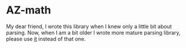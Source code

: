 # AZ-math
My dear friend, I wrote this library when I knew only a little bit about parsing. Now, when I am a bit older I wrote more mature parsing library, please use [it](https://github.com/Tosiekdev/function-parser) instead of that one.
